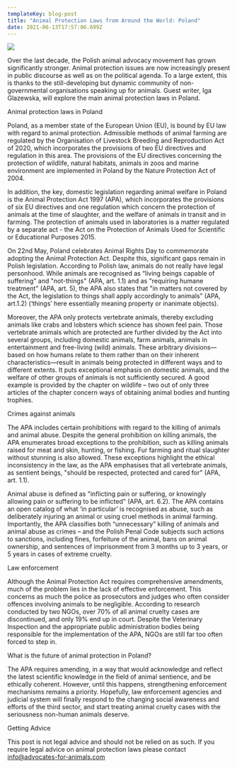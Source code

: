 ```yaml
---
templateKey: blog-post
title: "Animal Protection Laws from Around the World: Poland"
date: 2021-06-13T17:57:06.699Z
---
```

![](/img/agriculture-blog-photo.jpg)

Over the last decade, the Polish animal advocacy movement has grown significantly stronger. Animal protection issues are now increasingly present in public discourse as well as on the political agenda. To a large extent, this is thanks to the still-developing but dynamic community of non-governmental organisations speaking up for animals. Guest writer, Iga Glazewska, will explore the main animal protection laws in Poland. 

Animal protection laws in Poland

Poland, as a member state of the European Union (EU), is bound by EU law with regard to animal protection.  Admissible methods of animal farming are regulated by the Organisation of Livestock Breeding and Reproduction Act of 2020, which incorporates the provisions of two EU directives and regulation in this area. The provisions of the EU directives concerning the protection of wildlife, natural habitats, animals in zoos and marine environment are implemented in Poland by the Nature Protection Act of 2004. 

In addition, the key, domestic legislation regarding animal welfare in Poland is the Animal Protection Act 1997 (APA), which incorporates the provisions of six EU directives and one regulation which concern the protection of animals at the time of slaughter, and the welfare of animals in transit and in farming. The protection of animals used in laboratories is a matter regulated by a separate act - the Act on the Protection of Animals Used for Scientific or Educational Purposes 2015. 
	
On 22nd May, Poland celebrates Animal Rights Day to commemorate adopting the Animal Protection Act. Despite this, significant gaps remain in Polish legislation. According to Polish law, animals do not really have legal personhood. While animals are recognised as “living beings capable of suffering" and "not-things" (APA, art. 1.1) and as "requiring humane treatment" (APA, art. 5), the APA also states that "in matters not covered by the Act, the legislation to things shall apply accordingly to animals” (APA, art.1.2) (‘things’ here essentially meaning property or inanimate objects).

Moreover, the APA only protects vertebrate animals, thereby excluding animals like crabs and lobsters which science has shown feel pain. Those vertebrate animals which are protected are further divided by the Act into several groups, including domestic animals, farm animals, animals in entertainment and free-living (wild) animals. These arbitrary divisions—based on how humans relate to them rather than on their inherent characteristics—result in animals being protected in different ways and to different extents. It puts exceptional emphasis on domestic animals, and the welfare of other groups of animals is not sufficiently secured. A good example is provided by the chapter on wildlife – two out of only three articles of the chapter concern ways of obtaining animal bodies and hunting trophies.

Crimes against animals

The APA includes certain prohibitions with regard to the killing of animals and animal abuse. Despite the general prohibition on killing animals, the APA enumerates broad exceptions to the prohibition, such as killing animals raised for meat and skin, hunting, or fishing. Fur farming and ritual slaughter without stunning is also allowed. These exceptions highlight the ethical inconsistency in the law, as the APA emphasises that all vertebrate animals, as sentient beings, "should be respected, protected and cared for" (APA, art. 1.1).

Animal abuse is defined as "inflicting pain or suffering, or knowingly allowing pain or suffering to be inflicted" (APA, art. 6.2). The APA contains an open catalog of what ‘in particular’ is recognised as abuse, such as deliberately injuring an animal or using cruel methods in animal farming. Importantly, the APA classifies both “unnecessary” killing of animals and animal abuse as crimes – and the Polish Penal Code subjects such actions to sanctions, including fines, forfeiture of the animal, bans on animal ownership, and sentences of imprisonment from 3 months up to 3 years, or 5 years in cases of extreme cruelty. 

Law enforcement

Although the Animal Protection Act requires comprehensive amendments, much of the problem lies in the lack of effective enforcement. This concerns as much the police as prosecutors and judges who often consider offences involving animals to be negligible. According to research conducted by two NGOs, over 70% of all animal cruelty cases are discontinued, and only 19% end up in court. Despite the Veterinary Inspection and the appropriate public administration bodies being responsible for the implementation of the APA, NGOs are still far too often forced to step in.

What is the future of animal protection in Poland?

The APA requires amending, in a way that would acknowledge and reflect the latest scientific knowledge in the field of animal sentience, and be ethically coherent. However, until this happens, strengthening enforcement mechanisms remains a priority. Hopefully, law enforcement agencies and judicial system will finally respond to the changing social awareness and efforts of the third sector, and start treating animal cruelty cases with the seriousness non-human animals deserve.

Getting Advice

This post is not legal advice and should not be relied on as such. If you require legal advice on animal protection laws please contact info@advocates-for-animals.com